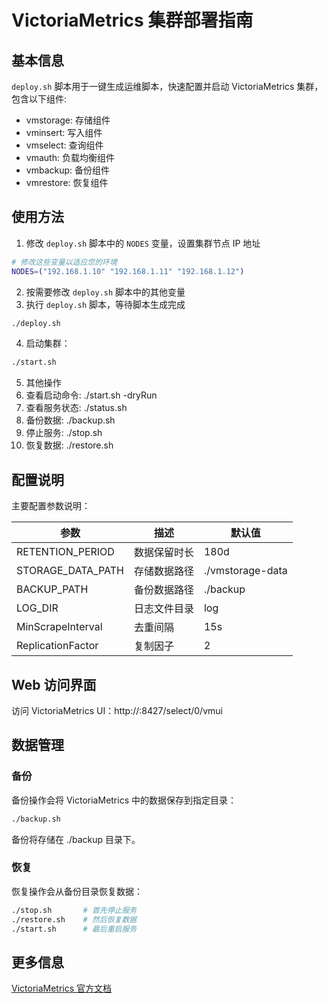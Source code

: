 # VictoriaMetrics 集群部署指南

## 基本信息

`deploy.sh` 脚本用于一键生成运维脚本，快速配置并启动 VictoriaMetrics 集群，包含以下组件:

- vmstorage: 存储组件
- vminsert: 写入组件
- vmselect: 查询组件
- vmauth: 负载均衡组件
- vmbackup: 备份组件  
- vmrestore: 恢复组件

## 使用方法

1. 修改 `deploy.sh` 脚本中的 `NODES` 变量，设置集群节点 IP 地址

```bash
# 修改这些变量以适应您的环境
NODES=("192.168.1.10" "192.168.1.11" "192.168.1.12")
```

2. 按需要修改 `deploy.sh` 脚本中的其他变量
3. 执行 `deploy.sh` 脚本，等待脚本生成完成

```bash
./deploy.sh
```

4. 启动集群：

```bash
./start.sh
```

5. 其他操作
1. 查看启动命令: ./start.sh -dryRun
2. 查看服务状态: ./status.sh
3. 备份数据: ./backup.sh
4. 停止服务: ./stop.sh
5. 恢复数据: ./restore.sh

## 配置说明

主要配置参数说明：

| 参数 | 描述 | 默认值 |
|------|------|--------|
| RETENTION_PERIOD | 数据保留时长 | 180d |
| STORAGE_DATA_PATH | 存储数据路径 | ./vmstorage-data |
| BACKUP_PATH | 备份数据路径 | ./backup |
| LOG_DIR | 日志文件目录 | log |
| MinScrapeInterval | 去重间隔 | 15s |
| ReplicationFactor | 复制因子 | 2 |

## Web 访问界面

访问 VictoriaMetrics UI：http://<NodeIP>:8427/select/0/vmui

## 数据管理

### 备份

备份操作会将 VictoriaMetrics 中的数据保存到指定目录：

```bash
./backup.sh
```

备份将存储在 ./backup 目录下。

### 恢复

恢复操作会从备份目录恢复数据：

```bash
./stop.sh       # 首先停止服务
./restore.sh    # 然后恢复数据
./start.sh      # 最后重启服务
```

## 更多信息

[VictoriaMetrics 官方文档](https://docs.victoriametrics.com/)
